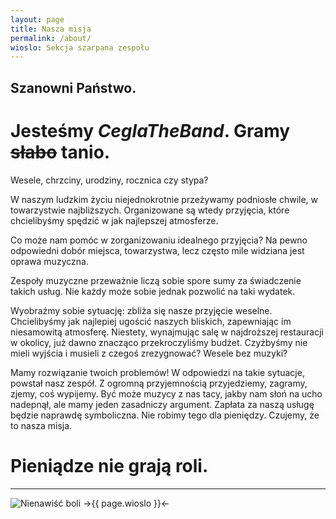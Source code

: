 ```yaml
---
layout: page
title: Nasza misja
permalink: /about/
wioslo: Sekcja szarpana zespołu
---
```


## Szanowni Państwo.

# Jesteśmy *CeglaTheBand*. Gramy ~~słabo~~ **tanio**.

Wesele, chrzciny, urodziny, rocznica czy stypa?

W naszym ludzkim życiu niejednokrotnie przeżywamy podniosłe chwile, w towarzystwie najbliższych. Organizowane są wtedy przyjęcia, które chcielibyśmy spędzić w jak najlepszej atmosferze.

Co może nam pomóc w zorganizowaniu idealnego przyjęcia? Na pewno odpowiedni dobór miejsca, towarzystwa, lecz często mile widziana jest oprawa muzyczna.

Zespoły muzyczne przeważnie liczą sobie spore sumy za świadczenie takich usług. Nie każdy może sobie jednak pozwolić na taki wydatek.

Wyobraźmy sobie sytuację: zbliża się nasze przyjęcie weselne. Chcielibyśmy jak najlepiej ugościć naszych bliskich, zapewniając im niesamowitą atmosferę. Niestety, wynajmując salę w najdroższej restauracji w okolicy, już dawno znacząco przekroczyliśmy budżet. Czyżbyśmy nie mieli wyjścia i musieli z czegoś zrezygnować? Wesele bez muzyki?

Mamy rozwiązanie twoich problemów! W odpowiedzi na takie sytuacje, powstał nasz zespół. Z ogromną przyjemnością przyjedziemy, zagramy, zjemy, coś wypijemy. Być może muzycy z nas tacy, jakby nam słoń na ucho nadepnął, ale mamy jeden zasadniczy argument. Zapłata za naszą usługę będzie naprawdę symboliczna. Nie robimy tego dla pieniędzy. Czujemy, że to nasza misja.


# Pieniądze nie grają roli.
---
![Nienawiść boli](http://c.wrzuta.pl/wi4911/b6d4392a0011eb33500f5734)
->{{ page.wioslo }}<-
